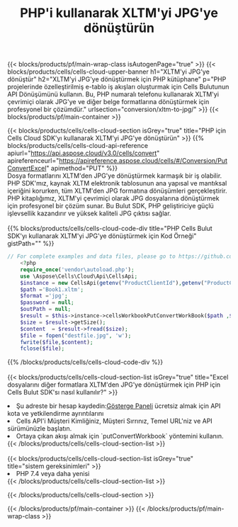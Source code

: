 ﻿---
title:  PHP'i kullanarak XLTM'yi JPG'ye dönüştürün
description:  XLTM formatındaki bir dosyayı JPG formatındaki bir dosyaya dönüştürmek için PHP için Aspose.Cells Cloud SDK'yı kullanma.
---
{{< blocks/products/pf/main-wrap-class isAutogenPage="true" >}}
{{< blocks/products/cells/cells-cloud-upper-banner h1="XLTM\'yi JPG\'ye dönüştür" h2="XLTM\'yi JPG\'ye dönüştürmek için PHP kütüphane" p="PHP projelerinde özelleştirilmiş e-tablo iş akışları oluşturmak için Cells Bulutunun API Dönüşümünü kullanın. Bu, PHP numaralı telefonu kullanarak XLTM\'yi çevrimiçi olarak JPG\'ye ve diğer belge formatlarına dönüştürmek için profesyonel bir çözümdür." urlsection="conversion/xltm-to-jpg/" >}}
{{< blocks/products/pf/main-container >}}

{{< blocks/products/cells/cells-cloud-section isGrey="true" title="PHP için Cells Cloud SDK\'yı kullanarak XLTM\'yi JPG\'ye dönüştürün" >}}
{{% blocks/products/cells/cells-cloud-api-reference apiurl="https://api.aspose.cloud/v3.0/cells/convert" apireferenceurl="https://apireference.aspose.cloud/cells/#/Conversion/PutConvertExcel" apimethod="PUT" %}}
<br/>
Dosya formatlarını XLTM'den JPG'ye dönüştürmek karmaşık bir iş olabilir. PHP SDK'mız, kaynak XLTM elektronik tablosunun ana yapısal ve mantıksal içeriğini korurken, tüm XLTM'den JPG formatına dönüşümleri gerçekleştirir. PHP kitaplığımız, XLTM'yi çevrimiçi olarak JPG dosyalarına dönüştürmek için profesyonel bir çözüm sunar. Bu Bulut SDK, PHP geliştiriciye güçlü işlevsellik kazandırır ve yüksek kaliteli JPG çıktısı sağlar.
<br/>
<br/>
{{% blocks/products/cells/cells-cloud-code-div title="PHP Cells Bulut SDK\'yı kullanarak XLTM\'yi JPG\'ye dönüştürmek için Kod Örneği" gistPath="" %}}
 
```php
// For complete examples and data files, please go to https://github.com/aspose-cells-cloud/aspose-cells-cloud-php/
    <?php
    require_once('vendor\autoload.php');
    use \Aspose\Cells\Cloud\Api\CellsApi;
    $instance = new CellsApi(getenv("ProductClientId"),getenv("ProductClientSecret"));
    $path ='Book1.xltm';    
    $format ='jpg';
    $password = null;
    $outPath = null;      
    $result = $this->instance->cellsWorkbookPutConvertWorkBook($path ,$format, $password,  $outPath);
    $size = $result->getSize();
    $content  = $result->fread($size);
    $file = fopen("destfile.jpg", 'w');
    fwrite($file,$content);
    fclose($file);
```
 
{{% /blocks/products/cells/cells-cloud-code-div %}}
<br/>
<br/>
{{< blocks/products/cells/cells-cloud-section-list isGrey="true" title="Excel dosyalarını diğer formatlara XLTM\'den JPG\'ye dönüştürmek için PHP için Cells Bulut SDK\'sı nasıl kullanılır?" >}}
<li> Şu adreste bir hesap kaydedin:<a href="https://dashboard.aspose.cloud/">Gösterge Paneli</a> ücretsiz almak için API kota ve yetkilendirme ayrıntılarını</li>
<li>Cells API'i Müşteri Kimliğiniz, Müşteri Sırrınız, Temel URL'niz ve API sürümünüzle başlatın.</li>
<li>Ortaya çıkan akışı almak için `putConvertWorkbook` yöntemini kullanın.</li>
{{< /blocks/products/cells/cells-cloud-section-list >}}
<br/>
<br/>
{{< blocks/products/cells/cells-cloud-section-list isGrey="true" title="sistem gereksinimleri" >}}
<li>PHP 7.4 veya daha yenisi</li>
{{< /blocks/products/cells/cells-cloud-section-list >}}

{{< /blocks/products/cells/cells-cloud-section >}}

{{< /blocks/products/pf/main-container >}}
{{< /blocks/products/pf/main-wrap-class >}}
